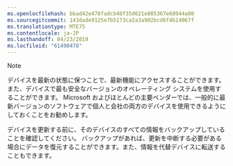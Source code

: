 ```yaml
---
ms.openlocfilehash: bbad42e478fadcb40f35d621e805367e60944a00
ms.sourcegitcommit: 143dade9125e7b5173ca2a3a902bcd6f4b14067f
ms.translationtype: MTE75
ms.contentlocale: ja-JP
ms.lasthandoff: 04/23/2019
ms.locfileid: "61490478"
---
```

  > [!NOTE]
  > デバイスを最新の状態に保つことで、最新機能にアクセスすることができます。また、デバイスで最も安全なバージョンのオペレーティング システムを使用することができます。 Microsoft およびほとんどの主要ベンダーでは、一般的に最新バージョンのソフトウェアで個人と会社の両方のデバイスを使用できるようにしておくことをお勧めします。

デバイスを更新する前に、そのデバイスのすべての情報をバックアップしていることを確認してください。 バックアップがあれば、更新を中断する必要がある場合にデータを復元することができます。また、情報を代替デバイスに転送することもできます。 
